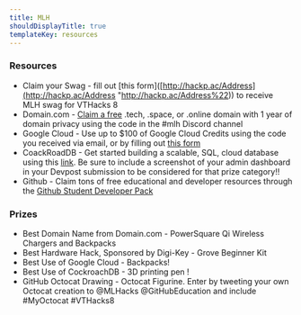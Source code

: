 ```yaml
---
title: MLH
shouldDisplayTitle: true
templateKey: resources
---
```

### Resources
- Claim your Swag - fill out [this form]([http://hackp.ac/Address](http://hackp.ac/Address "http://hackp.ac/Address%22)) to receive MLH swag for VTHacks 8 
- Domain.com - [Claim a free]( http://hackp.ac/domain) .tech, .space, or .online domain with 1 year of domain privacy using the code in the #mlh Discord channel 
- Google Cloud - Use up to $100 of Google Cloud Credits using the code you received via email, or by filling out [this form](http://hackp.ac/GoogleCloudCredits)
- CoackRoadDB - Get started building a scalable, SQL, cloud database using this [link](http://hackp.ac/CockroachDB). Be sure to include a screenshot of your admin dashboard in your Devpost submission to be considered for that prize category!!
- Github - Claim tons of free educational and developer resources through the [Github Student Developer Pack](http://hackp.ac/github)

### Prizes
- Best Domain Name from Domain.com - PowerSquare Qi Wireless Chargers and Backpacks 
- Best Hardware Hack, Sponsored by Digi-Key - Grove Beginner Kit 
- Best Use of Google Cloud - Backpacks!
- Best Use of CockroachDB - 3D printing pen !
 - GitHub Octocat Drawing - Octocat Figurine. Enter by tweeting your own Octocat creation to @MLHacks @GitHubEducation and include #MyOctocat #VTHacks8
